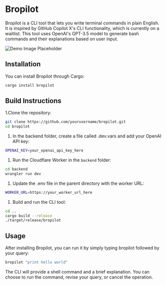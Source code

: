 # Bropilot

Bropilot is a CLI tool that lets you write terminal commands in plain English. It is inspired by GitHub Copilot X's CLI functionality, which is currently on a waitlist. This tool uses OpenAI's GPT-3.5 model to generate bash commands and their explanations based on user input.

![Demo Image Placeholder](demo_image.png)

## Installation

You can install Bropilot through Cargo:

```sh
cargo install bropilot
```

## Build Instructions

1.Clone the repository:

```sh
git clone https://github.com/yourusername/bropilot.git
cd bropilot
```

1. In the backend folder, create a file called .dev.vars and add your OpenAI API key:

```sh
OPENAI_KEY=your_openai_api_key_here
```

1. Run the Cloudflare Worker in the `backend` folder:

```sh
cd backend
wrangler run dev
```

1. Update the .env file in the parent directory with the worker URL:

```sh
WORKER_URL=https://your_worker_url_here
```

1. Build and run the CLI tool:

```sh
cd ..
cargo build --release
./target/release/bropilot
```

## Usage

After installing Bropilot, you can run it by simply typing bropilot followed by your query:

```sh
bropilot "print hello world"
```

The CLI will provide a shell command and a brief explanation. You can choose to run the command, revise your query, or cancel the operation.

